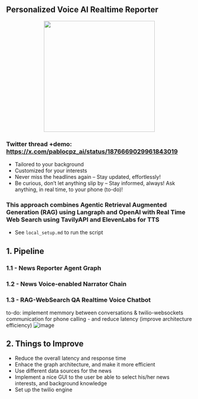## Personalized Voice AI Realtime Reporter

<p align="center">
  <img src="https://github.com/user-attachments/assets/f76edc19-9518-4422-a3d0-47388a641531" width="300">
</p>


### Twitter thread +demo: https://x.com/pablocpz_ai/status/1876669029961843019 

- Tailored to your background
- Customized for your interests
- Never miss the headlines again – Stay updated, effortlessly!
- Be curious, don’t let anything slip by – Stay informed, always! Ask anything, in real time, to your phone (to-do)!

### This approach combines Agentic Retrieval Augmented Generation (RAG) using Langraph and OpenAI with Real Time Web Search using TavilyAPI and ElevenLabs for TTS

- See `local_setup.md` to run the script

## 1. Pipeline

### 1.1 - News Reporter Agent Graph
### 1.2 - News Voice-enabled Narrator Chain

### 1.3 - RAG-WebSearch QA Realtime Voice Chatbot
to-do: implement memmory between conversations & twilio-websockets communication for phone calling - and reduce latency (improve architecture efficiency)
![image](https://github.com/user-attachments/assets/92d9a46a-ffd4-46b2-aa3a-d1bcaba71e48)


## 2. Things to Improve

- Reduce the overall latency and response time
- Enhace the graph architecture, and make it more efficient
- Use different data sources for the news
- Implement a nice GUI to the user be able to select his/her news interests, and background knowledge
- Set up the twilio engine
